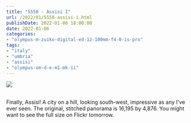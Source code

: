 ```yaml
---
title: "5558 - Assisi I"
url: /2022/01/5558-assisi-i.html
publishDate: 2022-01-06 18:00:00
date: 2022-01-06
categories:
- "olympus-m-zuiko-digital-ed-12-100mm-f4-0-is-pro"
tags:
- "italy"
- "umbria"
- "assisi"
- "olympus-om-d-e-m1-mk-ii"
---
```

<div class="container">
<div class="center"><a target="_blank" href="https://d25zfm9zpd7gm5.cloudfront.net/1200x1200/2019/20190903_101703-Pano_lr.jpg"><img class="webfeedsFeaturedVisual" src="https://d25zfm9zpd7gm5.cloudfront.net/0600x0600/2019/20190903_101703-Pano_lr.jpg" /></a></div>
</div>
<br />

Finally, Assisi! A city on a hill, looking south-west,
impressive as any I've ever seen. The original, stitched
panorama is 16,195 by 4,876. You might want to see the full
size on Flickr tomorrow.
